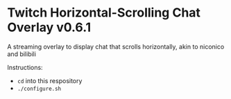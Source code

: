 # Twitch Horizontal-Scrolling Chat Overlay v0.6.1

A streaming overlay to display chat that scrolls horizontally, akin to niconico and bilibili

Instructions:

- `cd` into this respository
- `./configure.sh`